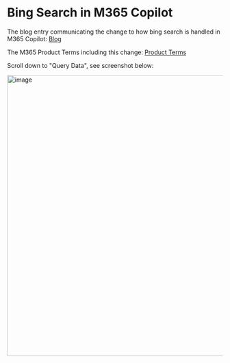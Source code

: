 # Bing Search in M365 Copilot

The blog entry communicating the change to how bing search is handled in M365 Copilot: [Blog](https://techcommunity.microsoft.com/blog/microsoft365copilotblog/introducing-greater-transparency-and-control-for-web-search-queries-in-microsoft/4253080)

The M365 Product Terms including this change: [Product Terms](https://www.microsoft.com/licensing/terms/productoffering/Microsoft365/EAEAS#Availability)

Scroll down to "Query Data", see screenshot below:

<img width="1183" height="655" alt="image" src="https://github.com/user-attachments/assets/62819dc8-619d-40cb-97a2-6329896717df" />
